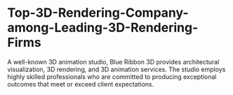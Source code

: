 # Top-3D-Rendering-Company-among-Leading-3D-Rendering-Firms
A well-known 3D animation studio, Blue Ribbon 3D provides architectural visualization, 3D rendering, and 3D animation services. The studio employs highly skilled professionals who are committed to producing exceptional outcomes that meet or exceed client expectations.

